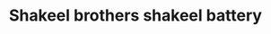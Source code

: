 ---
title: "Shakeel brothers shakeel battery"
url: /karachi/shakeel-brothers-shakeel-battery/
shop: shop
---